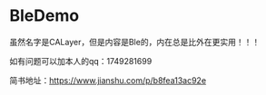 # BleDemo

虽然名字是CALayer，但是内容是Ble的，内在总是比外在更实用！！！

如有问题可以加本人的qq：1749281699

简书地址：https://www.jianshu.com/p/b8fea13ac92e




